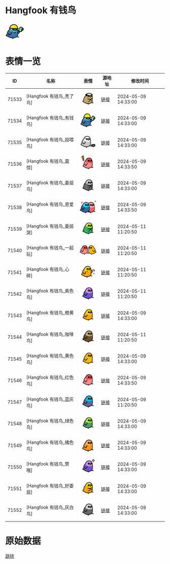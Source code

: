 # Hangfook 有钱鸟

<img src="./cover.png" height="60" alt="cover" />

# 表情一览

|ID|名称|表情|源地址|修改时间|
|----|----|----|----|----|
|71533|[Hangfook 有钱鸟_秃了鸟]|<img src="./pic/071533_%5BHangfook 有钱鸟_秃了鸟%5D.png" height="60" alt="秃了鸟"/>|[链接](https://i0.hdslb.com/bfs/garb/c1ea199a3269e68ece7736ae6cd4e6726f44a11f.png)|2024-05-09 14:33:00|
|71534|[Hangfook 有钱鸟_有钱鸟]|<img src="./pic/071534_%5BHangfook 有钱鸟_有钱鸟%5D.png" height="60" alt="有钱鸟"/>|[链接](https://i0.hdslb.com/bfs/garb/a96680d03a7fbe5983061a1734730f8f5024cb74.png)|2024-05-09 14:33:00|
|71535|[Hangfook 有钱鸟_投喂鸟]|<img src="./pic/071535_%5BHangfook 有钱鸟_投喂鸟%5D.png" height="60" alt="投喂鸟"/>|[链接](https://i0.hdslb.com/bfs/garb/9373632bd23653aba3219b559e7d4c7179e6efef.png)|2024-05-09 14:33:00|
|71536|[Hangfook 有钱鸟_震惊]|<img src="./pic/071536_%5BHangfook 有钱鸟_震惊%5D.png" height="60" alt="震惊"/>|[链接](https://i0.hdslb.com/bfs/garb/a7f5158674bcef92208ab87b87e0388ead326795.png)|2024-05-09 14:33:50|
|71537|[Hangfook 有钱鸟_委屈鸟]|<img src="./pic/071537_%5BHangfook 有钱鸟_委屈鸟%5D.png" height="60" alt="委屈鸟"/>|[链接](https://i0.hdslb.com/bfs/garb/b369842c9052e2d936624a4a28d0e2158ed516fc.png)|2024-05-09 14:33:00|
|71538|[Hangfook 有钱鸟_恩爱鸟]|<img src="./pic/071538_%5BHangfook 有钱鸟_恩爱鸟%5D.png" height="60" alt="恩爱鸟"/>|[链接](https://i0.hdslb.com/bfs/garb/8d2eb6896136ce804576ff54ea2d9fccbf1b3b8f.png)|2024-05-09 14:33:50|
|71539|[Hangfook 有钱鸟_委屈哭]|<img src="./pic/071539_%5BHangfook 有钱鸟_委屈哭%5D.png" height="60" alt="委屈哭"/>|[链接](https://i0.hdslb.com/bfs/garb/b9f55c0bf196a79fc7d5ef05d9390359f0a2a57e.png)|2024-05-11 11:20:50|
|71540|[Hangfook 有钱鸟_一起玩]|<img src="./pic/071540_%5BHangfook 有钱鸟_一起玩%5D.png" height="60" alt="一起玩"/>|[链接](https://i0.hdslb.com/bfs/garb/f0b8ef61d9c02d3a93187c334dddf66f6808df09.png)|2024-05-11 11:20:50|
|71541|[Hangfook 有钱鸟_心碎]|<img src="./pic/071541_%5BHangfook 有钱鸟_心碎%5D.png" height="60" alt="心碎"/>|[链接](https://i0.hdslb.com/bfs/garb/226fb718934aaf2db29163a65cb79ab8c118209e.png)|2024-05-11 11:20:50|
|71542|[Hangfook 有钱鸟_紫色鸟]|<img src="./pic/071542_%5BHangfook 有钱鸟_紫色鸟%5D.png" height="60" alt="紫色鸟"/>|[链接](https://i0.hdslb.com/bfs/garb/0659d59b0f1600bd7edb53ce356a67e9a2ceb8c5.png)|2024-05-11 11:20:50|
|71543|[Hangfook 有钱鸟_橙黄鸟]|<img src="./pic/071543_%5BHangfook 有钱鸟_橙黄鸟%5D.png" height="60" alt="橙黄鸟"/>|[链接](https://i0.hdslb.com/bfs/garb/5679135d38868def4b1f1e47a255788b0951fbea.png)|2024-05-09 14:33:00|
|71544|[Hangfook 有钱鸟_咖啡鸟]|<img src="./pic/071544_%5BHangfook 有钱鸟_咖啡鸟%5D.png" height="60" alt="咖啡鸟"/>|[链接](https://i0.hdslb.com/bfs/garb/f977254d340a487ee40ae7cbf1bd796607fedd59.png)|2024-05-11 11:20:50|
|71545|[Hangfook 有钱鸟_黄色鸟]|<img src="./pic/071545_%5BHangfook 有钱鸟_黄色鸟%5D.png" height="60" alt="黄色鸟"/>|[链接](https://i0.hdslb.com/bfs/garb/ac09c4c81fae665f5239ce99d5d5ebf5cc74ae42.png)|2024-05-09 14:33:00|
|71546|[Hangfook 有钱鸟_红色鸟]|<img src="./pic/071546_%5BHangfook 有钱鸟_红色鸟%5D.png" height="60" alt="红色鸟"/>|[链接](https://i0.hdslb.com/bfs/garb/686d0d12a82d9ba022c5cb3570b223f017b9a950.png)|2024-05-09 14:33:50|
|71547|[Hangfook 有钱鸟_蓝灰鸟]|<img src="./pic/071547_%5BHangfook 有钱鸟_蓝灰鸟%5D.png" height="60" alt="蓝灰鸟"/>|[链接](https://i0.hdslb.com/bfs/garb/04d667d4854621a6cfba81366696ebc84a842d91.png)|2024-05-09 11:20:50|
|71548|[Hangfook 有钱鸟_绿色鸟]|<img src="./pic/071548_%5BHangfook 有钱鸟_绿色鸟%5D.png" height="60" alt="绿色鸟"/>|[链接](https://i0.hdslb.com/bfs/garb/3ce878dd97e4a510b6987aebb55f71c8f3b9e74d.png)|2024-05-09 14:33:00|
|71549|[Hangfook 有钱鸟_橘色鸟]|<img src="./pic/071549_%5BHangfook 有钱鸟_橘色鸟%5D.png" height="60" alt="橘色鸟"/>|[链接](https://i0.hdslb.com/bfs/garb/f6ee1a62a504d0bf518825b2b95cdc1a04b3e3df.png)|2024-05-09 14:33:00|
|71550|[Hangfook 有钱鸟_赞哦]|<img src="./pic/071550_%5BHangfook 有钱鸟_赞哦%5D.png" height="60" alt="赞哦"/>|[链接](https://i0.hdslb.com/bfs/garb/5b9598ad2f378bbc6fa36c4ddf1129d448edce3a.png)|2024-05-09 14:33:00|
|71551|[Hangfook 有钱鸟_好委屈]|<img src="./pic/071551_%5BHangfook 有钱鸟_好委屈%5D.png" height="60" alt="好委屈"/>|[链接](https://i0.hdslb.com/bfs/garb/47d1eb37dac457101592de98c676cf5dce492828.png)|2024-05-09 14:33:00|
|71552|[Hangfook 有钱鸟_灰白鸟]|<img src="./pic/071552_%5BHangfook 有钱鸟_灰白鸟%5D.png" height="60" alt="灰白鸟"/>|[链接](https://i0.hdslb.com/bfs/garb/28fbc5f7cf3db6c1816bb1a6485febf2f895787f.png)|2024-05-09 14:33:00|

# 原始数据

[跳转](./raw.json)

